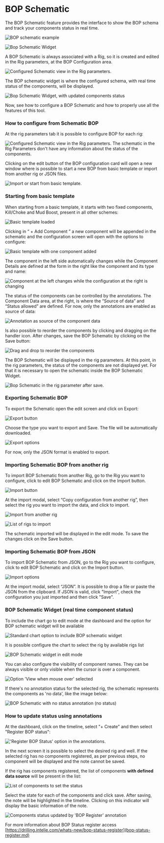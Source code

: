 # BOP Schematic

The BOP Schematic feature provides the interface to show the BOP schema and track your components status in real time.

![BOP schematic example](<../../.gitbook/assets/image (131).png>)

![Bop Schematic Widget](../../.gitbook/assets/image1.png)

A BOP Schematic is always associated with a Rig, so it is created and edited in the Rig parameters, at the BOP Configuration area.

![Configured Schematic view in the Rig parameters.](<../../.gitbook/assets/image (101).png>)

The BOP schematic widget is where the configured schema, with real time status of the components, will be displayed.

![Bop Schematic Widget, with updated components status](https://files.gitbook.com/v0/b/gitbook-x-prod.appspot.com/o/spaces%2F-Lno5CP\_Y4IUtBWLlJZl%2Fuploads%2FyJHrif5eLGfOncby30LY%2Fimage1.png?alt=media\&token=92fe697a-361d-41be-aecb-6283bc12f394)

Now, see how to configure a BOP Schematic and how to properly use all the features of this tool.

### **How to configure from Schematic BOP**&#x20;

At the rig parameters tab it is possible to configure BOP for each rig:

![Configured Schematic view in the Rig parameters. The schematic in the Rig Parameters don't have any information about the status of the components.](<../../.gitbook/assets/image (116).png>)

Clicking on the edit button of the BOP configuration card will open a new window where is possible to start a new BOP from basic template or import from another rig or JSON files.

![Import or start from basic template.](../../.gitbook/assets/image4.png)

### **Starting from basic template**

When starting from a basic template, it starts with two fixed components, Kill/Choke and Mud Boost, present in all other schemes:

![Basic template loaded](<../../.gitbook/assets/image (94).png>)

Clicking in “ + Add Component ” a new component will be appended in the schematic and the configuration screen will open with the options to configure:

![Basic template with one component added](<../../.gitbook/assets/image (114).png>)

The component in the left side automatically changes while the Component Details are defined at the form in the right like the component and its type and name:

![Component at the left changes while the configuration at the right is changing](<../../.gitbook/assets/image (140).png>)

The status of the components can be controlled by the annotations. The Component Data area, at the right, is where the “Source of data” and “Status allowed” are defined. For now, only the annotations are enabled as source of data:

![Annotation as source of the component data](<../../.gitbook/assets/image (119).png>)

Is also possible to reorder the components by clicking and dragging on the handler icon. After changes, save the BOP Schematic by clicking on the Save button:

![Drag and drop to reorder the components](<../../.gitbook/assets/image (166).png>)

The BOP Schematic will be displayed in the rig parameters. At this point, in the rig parameters, the status of the components are not displayed yet. For that it is necessary to open the schematic inside the BOP Schematic Widget.

![Bop Schematic in the rig parameter after save.](<../../.gitbook/assets/image (161).png>)

### **Exporting Schematic BOP**&#x20;

To export the Schematic open the edit screen and click on Export:

![Export button](<../../.gitbook/assets/image (99).png>)

Choose the type you want to export and Save. The file will be automatically downloaded.

![Export options](<../../.gitbook/assets/image (108).png>)

For now, only the JSON format is enabled to export.

### **Importing Schematic BOP from another rig**&#x20;

To import BOP Schematic from another Rig, go to the Rig you want to configure, click to edit BOP Schematic and click on the Import button.

![Import button](<../../.gitbook/assets/image (125).png>)

At the import modal, select “Copy configuration from another rig”, then select the rig you want to import the data, and click to import.

![Import from another rig](<../../.gitbook/assets/image (106).png>)

![List of rigs to import](<../../.gitbook/assets/image (160).png>)

The schematic imported will be displayed in the edit mode. To save the changes click on the Save button.

### **Importing Schematic BOP from JSON**&#x20;

To import BOP Schematic from JSON, go to the Rig you want to configure, click to edit BOP Schematic and click on the Import button.

![Import options](<../../.gitbook/assets/image (146).png>)

At the import modal, select “JSON”. It is possible to drop a file or paste the JSON from the clipboard. If JSON is valid, click "Import", check the configuration you just imported and then click "Save".

### **BOP Schematic Widget (real time component status)**&#x20;

To include the chart go to edit mode at the dashboard and the option for BOP schematic widget will be available

![Standard chart option to include BOP schematic widget](<../../.gitbook/assets/image (97).png>)

It is possible configure the chart to select the rig by available rigs list

![BOP Schematic widget in edit mode](<../../.gitbook/assets/image (144).png>)

You can also configure the visibility of component names. They can be always visible or only visible when the cursor is over a component.

![Option 'View when mouse over' selected](<../../.gitbook/assets/image (122).png>)

If there's no annotation status for the selected rig, the schematic represents the components as 'no data', like the image below:

![BOP Schematic with no status annotation (no status)](<../../.gitbook/assets/image (95).png>)

### **How to update status using annotations**&#x20;

At the dashboard, click on the timeline, select "+ Create" and then select "Register BOP status":

!['Register BOP Status' option in the annotations. ](<../../.gitbook/assets/image (105).png>)

In the next screen it is possible to select the desired rig and well. If the selected rig has no components registered, as per previous steps, no component will be displayed and the note cannot be saved.

If the rig has components registered, the list of components **with defined data source** will be present in the list:

![List of components to set the status](<../../.gitbook/assets/image (123).png>)

Select the state for each of the components and click save. After saving, the note will be highlighted in the timeline. Clicking on this indicator will display the basic information of the note.

![Components status updated by 'BOP Register' annotation](<../../.gitbook/assets/image (126).png>)

For more information about BOP Status register access [https://drilling.intelie.com/whats-new/bop-status-register](bop-status-register.md)
